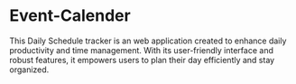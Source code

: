 # Event-Calender
This Daily Schedule tracker is an web application created to enhance daily productivity and time management. With its user-friendly interface and robust features, it empowers users to plan their day efficiently and stay organized.

